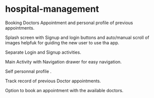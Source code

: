 hospital-management
===================
Booking Doctors Appointment and personal profile of previous appointments.

Splash screen with Signup and login buttons and auto/manual scroll of images helpfuk for guiding the new user to use tha app.

Separate Login and Signup activities.

Main Activity with Navigation drawer for easy navigation.

Self personnal profile .

Track record of previous Doctor appointments.

Option to book an appointment with the available doctors.
